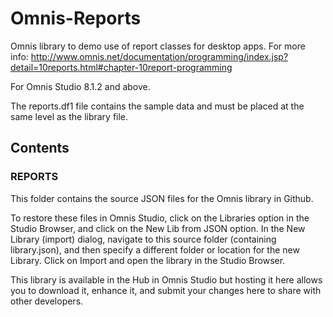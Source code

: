 # Omnis-Reports
Omnis library to demo use of report classes for desktop apps.
For more info:
http://www.omnis.net/documentation/programming/index.jsp?detail=10reports.html#chapter-10report-programming

For Omnis Studio 8.1.2 and above.

The reports.df1 file contains the sample data and must be placed at the same level as the library file.

## Contents
### REPORTS
This folder contains the source JSON files for the Omnis library in Github. 

To restore these files in Omnis Studio, click on the Libraries option in the Studio Browser, and click on the New Lib from JSON option. In the New Library (import) dialog, navigate to this source folder (containing library.json), and then specify a different folder or location for the new Library. Click on Import and open the library in the Studio Browser. 

This library is available in the Hub in Omnis Studio but hosting it here allows you to download it, enhance it, and submit your changes here to share with other developers. 
